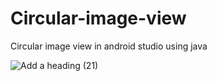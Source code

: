 # Circular-image-view
Circular image view in android studio using java


![Add a heading (21)](https://user-images.githubusercontent.com/64765400/96468220-aa279780-11e0-11eb-908c-3e2701557d8b.png)
